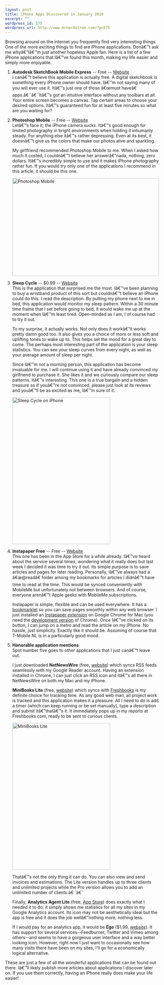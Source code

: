 ```yaml
--- 
layout: post
title: iPhone Apps Discovered in January 2010
excerpt: ""
wordpress_id: 575
wordpress_url: http://www.mrnordstrom.com/?p=575
---
```

<p>Browsing around on the internet you frequently find very interesting things. One of the more exciting things to find are iPhone applications. Donâ€™t ask me whyâ€”Iâ€™m just another hopeless Apple fan. Here is a list of a few iPhone applications that Iâ€™ve found this month, making my life easier and simply more enjoyable.</p>
<!--more-->
<ol>
<li>
<p><strong>Autodesk SketchBook Mobile Express</strong> -- Free -- <a href="http://usa.autodesk.com/adsk/servlet/pc/item?siteID=123112&id=13872203">Website</a><br>I canâ€™t believe this application is actually free. A digital sketchbook is something every iPhone owner should have. Iâ€™m not saying many of you will ever use it. Itâ€™s just one of those â€œmust haveâ€ apps.â€¨â€¨Itâ€™s got an intuitive interface without any toolbars at all. Your entire screen becomes a canvas. Tap certain areas to choose your desired options. Itâ€™s guaranteed fun for at least five minutes so what are you waiting for?</p>
</li>
<li>
<p><strong>Photoshop Mobile</strong> -- Free -- <a href="http://mobile.photoshop.com/iphone/">Website</a><br>
Letâ€™s face it; the iPhone camera sucks. Itâ€™s good enough for limited photography in bright environments when holding it inhumanly steady. For anything else itâ€™s rather depressing. Even at its best, it doesnâ€™t give us the colors that make our photos alive and sparkling.</p>

<p>My girlfriend recommended Photoshop Mobile to me. When I asked how much it costed, I couldnâ€™t believe her answerâ€”nada, nothing, zero dollars. Itâ€™s incredibly simple to use and it makes iPhone photography rather fun. If you would try only one of the applications I recommend in this article, it should be this one.</p>
<p>
<a href="http://www.flickr.com/photos/mrnordstrom/4284490211/" title="Photoshop Mobile by Daniel Nordstrom, on Flickr"><img src="http://farm3.static.flickr.com/2693/4284490211_b7e957da0a.jpg" width="480" height="320" alt="Photoshop Mobile" /></a>
</p>
</li>
<li>
<p><strong>Sleep Cycle</strong> -- $0.99 -- <a href="http://www.lexwarelabs.com/sleepcycle/">Website</a><br>
This is the application that surprised me the most. Iâ€™ve been planning to buy a wristband product of this sort but couldnâ€™t believe an iPhone could do this. I read the description. By putting my phone next to me in bed, this application would monitor my sleep pattern. Within a 30 minute time frame that I set before going to bed, it would wake me up at the moment when Iâ€™m least tired. Open-minded as I am, I of course had to try it out.</p>

<p>To my surprise, it actually works. Not only does it workâ€”it works pretty damn good too. It also gives you a choice of more or less soft and uplifting tones to wake up to. This helps set the mood for a great day to come. The perhaps most interesting part of the application is your sleep statistics. You can see your sleep curves from every night, as well as your average amount of sleep per night.</p>

<p>Since Iâ€™m not a morning person, this application has become invaluable for me. I will continue using it and have already convinced my girlfriend to purchase it. She likes it and we curiously compare our sleep patterns. Itâ€™s interesting. This one is a true bargain and a hidden treasure so if youâ€™re not convinced, please just look at its reviews and youâ€™ll be as excited as me, Iâ€™m sure of it.</p>
<p>
<a href="http://www.flickr.com/photos/mrnordstrom/4285237180/" title="Sleep Cycle on iPhone by Daniel Nordstrom, on Flickr"><img src="http://farm5.static.flickr.com/4039/4285237180_7111b1c5ff_o.jpg" width="320" height="480" alt="Sleep Cycle on iPhone" /></a>
</p>
</li>
<li>
<p><strong>Instapaper Free</strong> -- Free -- <a href="http://www.instapaper.com/iphone">Website</a><br>
This one has been in the App Store for a while already. Iâ€™ve heard about the service several times, wondering what it really does but last week I decided it was time to try it out. Its simple purpose is to save articles and pages for later reading. Personally, Iâ€™ve always had a â€œ@readâ€ folder among my bookmarks for articles I didnâ€™t have time to read at the time. This would be synced conveniently with MobileMe but unfortunately not between browsers. And of course, everyone arenâ€™t Apple geeks with MobileMe subscriptions.</p>

<p>Instapaper is simple, flexible and can be used everywhere. It has a <a href="http://www.instapaper.com/extras">bookmarklet</a> so you can save pages smoothly within any web browser. I just installed an <a href="https://chrome.google.com/extensions/detail/fldildgghjoohccppflaohodcnmlacpb">Instapaper extension</a> on Google Chrome for Mac (you need the <a href="http://dev.chromium.org/getting-involved/dev-channel">development version</a> of Chrome). Once Iâ€™ve clicked on its button, I can jump on a metro and read the article on my iPhone. No hassle, just simplicity. Exactly like it should be. Assuming of course that T-Mobile NL is in a particularly good mood.</p>
</li>
<li>
<p><strong>Honorable application mentions</strong><br>
Spot number five goes to other applications that I just canâ€™t leave out.</p>

<p>I just downloaded <strong>NetNewsWire</strong> (free, <a href="http://www.newsgator.com/Individuals/NetNewsWireiPhone/Default.aspx">website</a>) which syncs RSS feeds seamlessly with my Google Reader account. Having an extension installed in Chrome, I can just click an RSS icon and itâ€™s all there in NetNewsWire on both my Mac and my iPhone.</p>

<p><strong>MiniBooks Lite</strong> (free, <a href="http://www.freshbooks.com/minibooks/">website</a>) which syncs with <a href="http://www.freshbooks.com/">Freshbooks</a> is my definite choice for tracking time. As any good web man, all project work is tracked and this application makes it a pleasure. All I need to do is add a timer (which can keep running or be set manually), type a description and submit itâ€”thatâ€™s it. It immediately pops up in my reports at Freshbooks.com, ready to be sent to curious clients.</p>

<p><a href="http://www.flickr.com/photos/mrnordstrom/4285225278/" title="MiniBooks Lite by Daniel Nordstrom, on Flickr"><img src="http://farm3.static.flickr.com/2697/4285225278_ea8ac8b758_o.jpg" width="320" height="480" alt="MiniBooks Lite" /></a></p>

<p>Thatâ€™s not the only thing it can do. You can also view and send invoices and estimations. The Lite version handles up to three clients and unlimited projects while the Pro version allows you to add an unlimited number of clients.â€¨â€¨</p>

<p>Finally, <strong>Analytics Agent Lite</strong> (free, <a href="http://itunes.apple.com/WebObjects/MZStore.woa/wa/browserRedirect?url=itms%253A%252F%252Fitunes.apple.com%252FWebObjects%252FMZStore.woa%252Fwa%252FviewSoftware%253Fid%253D319449785%2526mt%253D8%2526uo%253D2%2526uo%253D2%2526partnerId%253D30%2526partnerId%253D30%2526siteID%253Dh3.Gw.xKpLo-gSCwyxHpxBmVUYCU5UHXfw">App Store</a>) does exactly what I needed it to do; it simply shows me statistics for all my sites in my Google Analytics account. Its icon may not be aesthetically ideal but the app is free and it does the job wellâ€”nothing more, nothing less.</p>
<p>If I would pay for an analytics app, it would be <strong>Ego</strong> ($1.99, <a href="http://ego-app.com/">website</a>). It has support for several services--Feedburner, Twitter and Vimeo among others--and seems to have a gorgeous user interface and a way better looking icon. However, right now I just want to occasionally see how many visits there have been on my sites, I'll go for a economically logical alternative.</p>
</li>
</ol>

These are just a few of all the wonderful applications that can be found out there. Iâ€™ll likely publish more articles about applications I discover later on. If you use them correctly, having an iPhone really does make your life easier!
